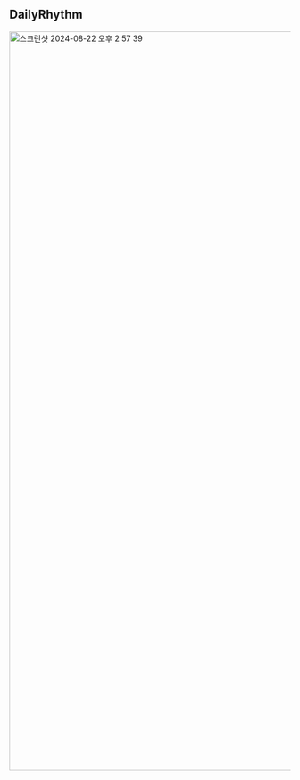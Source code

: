 ## DailyRhythm
<img width="1325" alt="스크린샷 2024-08-22 오후 2 57 39" src="https://github.com/user-attachments/assets/fd7c0840-094b-42d3-b804-5a1e63da46f4">
